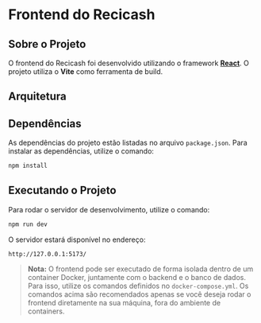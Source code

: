 # Frontend do Recicash

## Sobre o Projeto
O frontend do Recicash foi desenvolvido utilizando o framework [**React**](https://react.dev/). O projeto utiliza o **Vite** como ferramenta de build.

## Arquitetura

## Dependências
As dependências do projeto estão listadas no arquivo `package.json`. Para instalar as dependências, utilize o comando:

```bash
npm install
```

## Executando o Projeto
Para rodar o servidor de desenvolvimento, utilize o comando:

```bash
npm run dev
```

O servidor estará disponível no endereço:

```
http://127.0.0.1:5173/
```

> **Nota:** O frontend pode ser executado de forma isolada dentro de um container Docker, juntamente com o backend e o banco de dados. Para isso, utilize os comandos definidos no `docker-compose.yml`. Os comandos acima são recomendados apenas se você deseja rodar o frontend diretamente na sua máquina, fora do ambiente de containers.